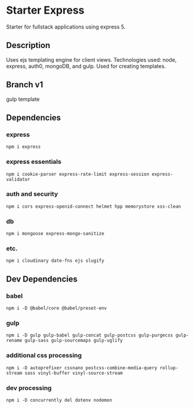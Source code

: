 # Starter Express 
Starter for fullstack applications using express 5. 
## Description 
Uses ejs templating engine for client views. Technologies used: node, express, auth0, mongoDB, and gulp. Used for creating templates.
## Branch v1
gulp template

##  Dependencies

### express

```
npm i express
```
### express essentials
```
npm i cookie-parser express-rate-limit express-session express-validator
```
### auth and security
```
npm i cors express-openid-connect helmet hpp memorystore xss-clean
```
### db
```
npm i mongoose express-mongo-sanitize
```
### etc.
```
npm i cloudinary date-fns ejs slugify
```
## Dev Dependencies

### babel
```
npm i -D @babel/core @babel/preset-env
```
### gulp
```
npm i -D gulp gulp-babel gulp-concat gulp-postcss gulp-purgecss gulp-rename gulp-sass gulp-sourcemaps gulp-uglify
```
### additional css processing
```
npm i -D autoprefixer cssnano postcss-combine-media-query rollup-stream sass vinyl-buffer vinyl-source-stream
```
### dev processing
```
npm i -D concurrently del dotenv nodemon 
```
